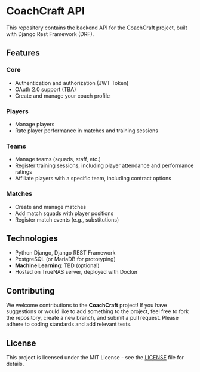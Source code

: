 # CoachCraft API

This repository contains the backend API for the CoachCraft project, built with Django Rest Framework (DRF).

## Features
### Core
- Authentication and authorization (JWT Token)
- OAuth 2.0 support (TBA)
- Create and manage your coach profile 
### Players
- Manage players
- Rate player performance in matches and training sessions
### Teams
- Manage teams (squads, staff, etc.)
- Register training sessions, including player attendance and performance ratings
- Affiliate players with a specific team, including contract options
### Matches
- Create and manage matches
- Add match squads with player positions
- Register match events (e.g., substitutions)



## Technologies

- Python Django, Django REST Framework
- PostgreSQL (or MariaDB for prototyping)
- **Machine Learning**: TBD (optional)
- Hosted on TrueNAS server, deployed with Docker


## Contributing

We welcome contributions to the **CoachCraft** project! If you have suggestions or would like to add something to the project, feel free to fork the repository, create a new branch, and submit a pull request. Please adhere to coding standards and add relevant tests.

## License

This project is licensed under the MIT License - see the [LICENSE](LICENSE) file for details.
